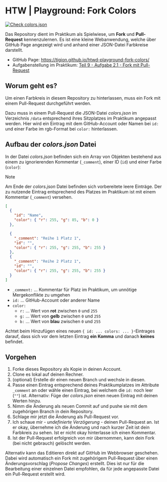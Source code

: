 # HTW | Playground: Fork Colors

[![Check colors.json](https://github.com/tigion/htw-playground-fork-colors/actions/workflows/check-colors-json.yaml/badge.svg)](https://github.com/tigion/htw-playground-fork-colors/actions/workflows/check-colors-json.yaml)

Das Repository dient im Praktikum als Spielwiese, um **Fork** und **Pull-Request**
kennenzulernen. Es ist eine kleine Webanwendung, welche über GitHub Page angezeigt
wird und anhand einer JSON-Datei Farbkreise darstellt.

- GitHub Page: <https://tigion.github.io/htwd-playground-fork-colors/>
- Aufgabenstellung im Praktikum: [Teil 9 - Aufgabe 2.1 - Fork mit Pull-Request](https://www.informatik.htw-dresden.de/~zirkelba/praktika/se/arbeiten-mit-git-und-asciidoc/praktikumsaufgaben-teil-09.html#_aufgabe_2_1_fork_mit_pull_request)

## Worum geht es?

Um einen Farbkreis in diesem Repository zu hinterlassen, muss ein Fork mit einem
Pull-Request durchgeführt werden.

Dazu muss in einem Pull-Request die JSON-Datei _colors.json_ im Verzeichnis
`/data` entsprechend ihres Sitzplatzes im Praktikum angepasst werden. Hier wird
ein Eintrag mit dem GitHub-Account oder Namen bei `id:` und einer Farbe im
rgb-Format bei `color:` hinterlassen.

## Aufbau der _colors.json_ Datei

In der Datei _colors.json_ befinden sich ein Array von Objekten bestehend aus
einem zu ignorierenden Kommentar (`_comment`), einer ID (`id`) und einer Farbe
(`color`):

> [!NOTE]
> Am Ende der _colors.json_ Datei befinden sich vorbereitete leere Einträge.
> Der zu nutzende Eintrag entsprechend des Platzes im Praktikum ist mit einem
> Kommentar (`_comment`) versehen.

```json
[
  {
    "id": "Name",
    "color": { "r": 255, "g": 85, "b": 0 }
  },

  {
    "_comment": "Reihe 1 Platz 1",
    "id": "",
    "color": { "r": 255, "g": 255, "b": 255 }
  },
  {
    "_comment": "Reihe 2 Platz 1",
    "id": "",
    "color": { "r": 255, "g": 255, "b": 255 }
  }
]
```

- `_comment:` ... Kommentar für Platz im Praktikum,
  um unnötige Mergekonflikte zu umgehen
- `id:` ... GitHub-Account oder anderer Name
- `color:`
  - `r:` ... Wert von **rot** zwischen `0` und `255`
  - `g:` ... Wert von **gelb** zwischen `0` und `255`
  - `b:` ... Wert von **blau** zwischen `0` und `255`

Achtet beim Hinzufügen eines neuen `{ id: ... colors: ... }`-Eintrages darauf,
dass sich vor dem letzten Eintrag **ein Komma** und danach **keines** befindet.

## Vorgehen

1. Forke dieses Repository als Kopie in deinen Account.
2. Clone es lokal auf deinen Rechner.
3. (optional) Erstelle dir einen neuen Branch und wechsle in diesen.
4. Passe einen Eintrag entsprechend deines Praktikumplatzes im Attribute
   `_comment` an oder wähle einen Eintrag, bei welchem die `id:` noch leer
   (`""`) ist. Alternativ: Füge der _colors.json_ einen neuen Eintrag mit
   deinen Werten hinzu.
5. Nimm die Änderung als neuen Commit auf und pushe sie mit dem zugehörigen
   Branch in dein Repository.
6. Schlage mir jetzt die Änderung als Pull-Request vor.
7. Ich schaue mir - _undefinierte Verzögerung_ - deinen Pull-Request an.
   Ist er okay, übernehme ich die Änderung und nach kurzer Zeit ist dein
   Farbkreis zu sehen. Ist er nicht okay hinterlasse ich einen Kommentar.
8. Ist der Pull-Request erfolgreich von mir übernommen, kann dein Fork
   (bei nicht gebrauch) gelöscht werden.

Alternativ kann das Editieren direkt auf GitHub im Webbrowser geschehen.
Dabei wird automatisch ein Fork mit zugehörigem Pull-Request über einen
Änderungsvorschlag (_Propose Changes_) erstellt.
Dies ist nur für die Bearbeitung einer einzelnen Datei empfohlen, da für
jede angepasste Datei ein Pull-Request erstellt wird.
